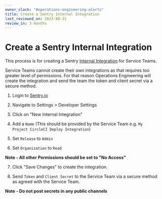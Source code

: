 ```yaml
---
owner_slack: "#operations-engineering-alerts"
title: Create a Sentry Internal Integration
last_reviewed_on: 2023-08-31
review_in: 3 months
---
```


# Create a Sentry Internal Integration

This process is for creating a Sentry [Internal Integration](https://docs.sentry.io/product/integrations/integration-platform/) for Service Teams.

Service Teams cannot create their own integrations as that requires too greater level of permissions. For that reason Operations Engineering will create the integration and send the team the token and client secret via a secure method.

1. Login to [Sentry.io](https://sentry.io/auth/login/)

2. Navigate to Settings > Developer Settings

3. Click on "New Internal Integration"

4. Add a `Name` (This should be provided by the Service Team e.g. `My Project CircleCI Deploy Integration`)

5. Set `Release` to `Admin`

6. Set `Organization` to `Read`

**Note - All other Permissions should be set to "No Access"**

7. Click "Save Changes" to create the integration.

8. Send `Token` and `Client Secret` to the Service Team via a secure method as agreed with the Service Team.

**Note - Do not post secrets in any public channels**
